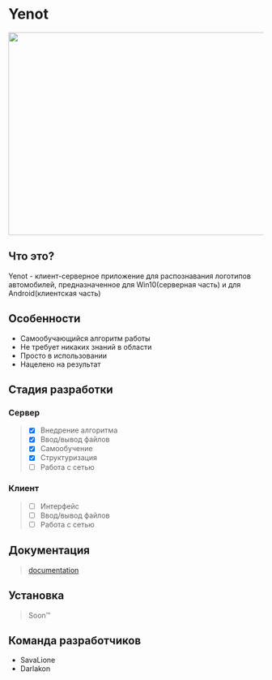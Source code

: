 Yenot
=====
<p align="left">
<img width="625" height="400" src="https://cdn-images-1.medium.com/max/1600/1*R2LMOGWg3BlVCeMR-Y9Dhw.jpeg">
</p>

Что это?
--------
Yenot - клиент-серверное приложение для распознавания логотипов автомобилей, предназначенное для Win10(серверная часть) и для Android(клиентская часть)

Особенности
-----------
* Самообучающийся алгоритм работы
* Не требует никаких знаний в области
* Просто в использовании
* Нацелено на результат

Стадия разработки
-----------------
### Сервер
>- [X] Внедрение алгоритма
>- [X] Ввод/вывод файлов
>- [X] Самообучение
>- [X] Структуризация
>- [ ] Работа с сетью
### Клиент
>- [ ] Интерфейс
>- [ ] Ввод/вывод файлов
>- [ ] Работа с сетью

Документация
------------
>[documentation](https://github.com/SavaLione/Yenot/blob/master/documentation/html/index.html)

Установка
---------
>Soon™

Команда разработчиков
---------------------
- SavaLione
- Darlakon
